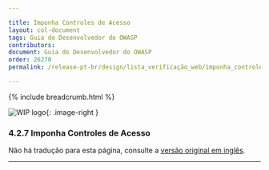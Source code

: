 ```yaml
---

title: Imponha Controles de Acesso
layout: col-document
tags: Guia do Desenvolvedor do OWASP
contributors:
document: Guia do Desenvolvedor do OWASP
order: 26270
permalink: /release-pt-br/design/lista_verificação_web/imponha_controles_acesso/

---
```


{% include breadcrumb.html %}

<style type="text/css">
.image-right {
  height: 180px;
  display: block;
  margin-left: auto;
  margin-right: auto;
  float: right;
}
</style>

![WIP logo](../../../assets/images/dg_wip.png "Trabalho em andamento"){: .image-right }

### 4.2.7 Imponha Controles de Acesso

Não há tradução para esta página, consulte a [versão original em inglês][release060207].

----

[release060207]: https://github.com/OWASP/www-project-developer-guide/blob/main/draft/06-design/02-web-app-checklist/07-access-controls.md
